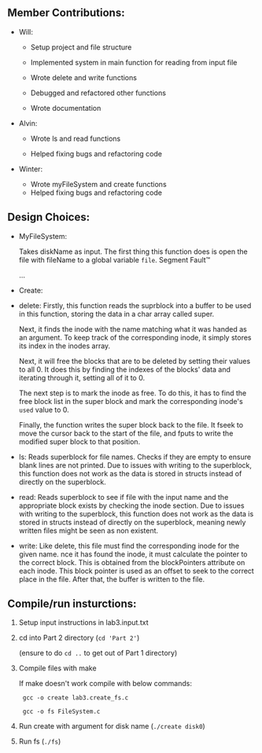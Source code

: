 ## Member Contributions:  
    
* Will:
     
  * Setup project and file structure
  
  * Implemented system in main function for reading from input file
  
  * Wrote delete and write functions
  
  * Debugged and refactored other functions
  
  * Wrote documentation
    
* Alvin:
  
  * Wrote ls and read functions
  
  * Helped fixing bugs and refactoring code
    
* Winter:
  * Wrote myFileSystem and create functions
  * Helped fixing bugs and refactoring code

## Design Choices:

* MyFileSystem:

    Takes diskName as input. The first  thing this function does is open the file with fileName to a global variable `file`. Segment Fault™

    ...

* Create:

* delete: Firstly, this function reads the suprblock into a buffer to be used in this function, storing the data in a char array called super.
    
    Next, it finds the inode with the name matching what it was handed as an argument.
    To keep track of the corresponding inode, it simply stores its index in the inodes array.
    
    Next, it will free the blocks that are to be deleted by setting their values to all 0. It does this by finding the indexes of the blocks' data and iterating through it, setting all of it to 0.
    
    The next step is to mark the inode as free. To do this, it has to find the free block list in the super block and mark the corresponding inode's `used` value to 0.
    
    Finally, the function writes the super block back to the file. It fseek to move the cursor back to the start of the file, and fputs to write the modified super block to that position. 

* ls: 
	Reads superblock for file names. Checks if they are empty to ensure blank lines are not printed. Due to issues with writing to the superblock, this function does not work as the data is stored in structs instead of directly on the superblock.

* read:
	Reads superblock to see if file with the input name and the appropriate block exists by checking the inode section. Due to issues with writing to the superblock, this function does not work as the data is stored in structs instead of directly on the superblock, meaning newly written files might be seen as non existent.

* write: Like delete, this file must find the corresponding inode for the given name. nce it has found the inode, it must calculate the pointer to the correct block. This is obtained from the blockPointers attribute on each inode. This block pointer is used as an offset to seek to the correct place in the file. After that, the buffer is written to the file.

## Compile/run insturctions:
  1. Setup input instructions in lab3.input.txt
  
  1. cd into Part 2 directory (`cd 'Part 2'`)
        
        (ensure to do `cd ..` to get out of Part 1 directory)
  
  1. Compile files with make
        
        If make doesn't work compile with below commands:
        
          gcc -o create lab3.create_fs.c
        
          gcc -o fs FileSystem.c
  
  1. Run create with argument for disk name (`./create disk0`)
  
  1. Run fs (`./fs`)
